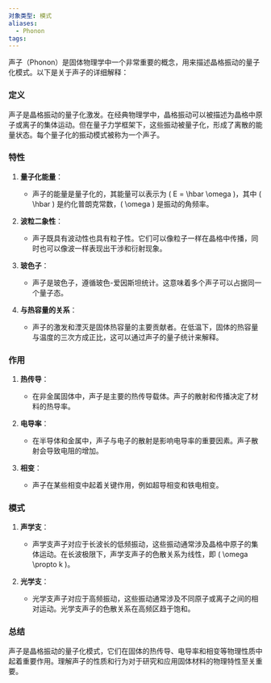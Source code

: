 ```yaml
---
对象类型: 模式
aliases:
  - Phonon
tags:
---
```

声子（Phonon）是固体物理学中一个非常重要的概念，用来描述晶格振动的量子化模式。以下是关于声子的详细解释：

### 定义
声子是晶格振动的量子化激发。在经典物理学中，晶格振动可以被描述为晶格中原子或离子的集体运动。但在量子力学框架下，这些振动被量子化，形成了离散的能量状态。每个量子化的振动模式被称为一个声子。

### 特性
1. **量子化能量**：
   - 声子的能量是量子化的，其能量可以表示为 \( E = \hbar \omega \)，其中 \( \hbar \) 是约化普朗克常数，\( \omega \) 是振动的角频率。

2. **波粒二象性**：
   - 声子既具有波动性也具有粒子性。它们可以像粒子一样在晶格中传播，同时也可以像波一样表现出干涉和衍射现象。

3. **玻色子**：
   - 声子是玻色子，遵循玻色-爱因斯坦统计。这意味着多个声子可以占据同一个量子态。

4. **与热容量的关系**：
   - 声子的激发和湮灭是固体热容量的主要贡献者。在低温下，固体的热容量与温度的三次方成正比，这可以通过声子的量子统计来解释。

### 作用
1. **热传导**：
   - 在非金属固体中，声子是主要的热传导载体。声子的散射和传播决定了材料的热导率。

2. **电导率**：
   - 在半导体和金属中，声子与电子的散射是影响电导率的重要因素。声子散射会导致电阻的增加。

3. **相变**：
   - 声子在某些相变中起着关键作用，例如超导相变和铁电相变。

### 模式
1. **声学支**：
   - 声学支声子对应于长波长的低频振动，这些振动通常涉及晶格中原子的集体运动。在长波极限下，声学支声子的色散关系为线性，即 \( \omega \propto k \)。

2. **光学支**：
   - 光学支声子对应于高频振动，这些振动通常涉及不同原子或离子之间的相对运动。光学支声子的色散关系在高频区趋于饱和。

### 总结
声子是晶格振动的量子化模式，它们在固体的热传导、电导率和相变等物理性质中起着重要作用。理解声子的性质和行为对于研究和应用固体材料的物理特性至关重要。